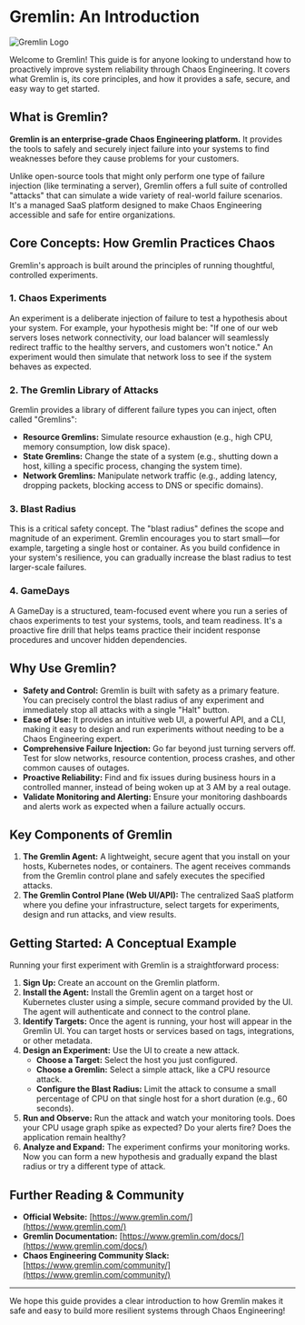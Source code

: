 # Gremlin: An Introduction

![Gremlin Logo](https://www.gremlin.com/static/a422a939a3393957978833d83c318281/Gremlin-logo-2022-rgb-black.svg)

Welcome to Gremlin! This guide is for anyone looking to understand how to proactively improve system reliability through Chaos Engineering. It covers what Gremlin is, its core principles, and how it provides a safe, secure, and easy way to get started.

## What is Gremlin?

**Gremlin is an enterprise-grade Chaos Engineering platform.** It provides the tools to safely and securely inject failure into your systems to find weaknesses before they cause problems for your customers.

Unlike open-source tools that might only perform one type of failure injection (like terminating a server), Gremlin offers a full suite of controlled "attacks" that can simulate a wide variety of real-world failure scenarios. It's a managed SaaS platform designed to make Chaos Engineering accessible and safe for entire organizations.

## Core Concepts: How Gremlin Practices Chaos

Gremlin's approach is built around the principles of running thoughtful, controlled experiments.

### 1. Chaos Experiments
An experiment is a deliberate injection of failure to test a hypothesis about your system. For example, your hypothesis might be: "If one of our web servers loses network connectivity, our load balancer will seamlessly redirect traffic to the healthy servers, and customers won't notice." An experiment would then simulate that network loss to see if the system behaves as expected.

### 2. The Gremlin Library of Attacks
Gremlin provides a library of different failure types you can inject, often called "Gremlins":
* **Resource Gremlins:** Simulate resource exhaustion (e.g., high CPU, memory consumption, low disk space).
* **State Gremlins:** Change the state of a system (e.g., shutting down a host, killing a specific process, changing the system time).
* **Network Gremlins:** Manipulate network traffic (e.g., adding latency, dropping packets, blocking access to DNS or specific domains).

### 3. Blast Radius
This is a critical safety concept. The "blast radius" defines the scope and magnitude of an experiment. Gremlin encourages you to start small—for example, targeting a single host or container. As you build confidence in your system's resilience, you can gradually increase the blast radius to test larger-scale failures.

### 4. GameDays
A GameDay is a structured, team-focused event where you run a series of chaos experiments to test your systems, tools, and team readiness. It's a proactive fire drill that helps teams practice their incident response procedures and uncover hidden dependencies.

## Why Use Gremlin?

* **Safety and Control:** Gremlin is built with safety as a primary feature. You can precisely control the blast radius of any experiment and immediately stop all attacks with a single "Halt" button.
* **Ease of Use:** It provides an intuitive web UI, a powerful API, and a CLI, making it easy to design and run experiments without needing to be a Chaos Engineering expert.
* **Comprehensive Failure Injection:** Go far beyond just turning servers off. Test for slow networks, resource contention, process crashes, and other common causes of outages.
* **Proactive Reliability:** Find and fix issues during business hours in a controlled manner, instead of being woken up at 3 AM by a real outage.
* **Validate Monitoring and Alerting:** Ensure your monitoring dashboards and alerts work as expected when a failure actually occurs.

## Key Components of Gremlin

1.  **The Gremlin Agent:** A lightweight, secure agent that you install on your hosts, Kubernetes nodes, or containers. The agent receives commands from the Gremlin control plane and safely executes the specified attacks.
2.  **The Gremlin Control Plane (Web UI/API):** The centralized SaaS platform where you define your infrastructure, select targets for experiments, design and run attacks, and view results.

## Getting Started: A Conceptual Example

Running your first experiment with Gremlin is a straightforward process:

1.  **Sign Up:** Create an account on the Gremlin platform.
2.  **Install the Agent:** Install the Gremlin agent on a target host or Kubernetes cluster using a simple, secure command provided by the UI. The agent will authenticate and connect to the control plane.
3.  **Identify Targets:** Once the agent is running, your host will appear in the Gremlin UI. You can target hosts or services based on tags, integrations, or other metadata.
4.  **Design an Experiment:** Use the UI to create a new attack.
    * **Choose a Target:** Select the host you just configured.
    * **Choose a Gremlin:** Select a simple attack, like a CPU resource attack.
    * **Configure the Blast Radius:** Limit the attack to consume a small percentage of CPU on that single host for a short duration (e.g., 60 seconds).
5.  **Run and Observe:** Run the attack and watch your monitoring tools. Does your CPU usage graph spike as expected? Do your alerts fire? Does the application remain healthy?
6.  **Analyze and Expand:** The experiment confirms your monitoring works. Now you can form a new hypothesis and gradually expand the blast radius or try a different type of attack.

## Further Reading & Community

* **Official Website:** [https://www.gremlin.com/](https://www.gremlin.com/)
* **Gremlin Documentation:** [https://www.gremlin.com/docs/](https://www.gremlin.com/docs/)
* **Chaos Engineering Community Slack:** [https://www.gremlin.com/community/](https://www.gremlin.com/community/)

---
We hope this guide provides a clear introduction to how Gremlin makes it safe and easy to build more resilient systems through Chaos Engineering!